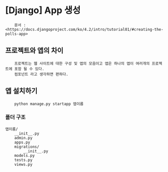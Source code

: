 # [Django] App 생성

```
    문서 : <https://docs.djangoproject.com/ko/4.2/intro/tutorial01/#creating-the-polls-app>
```

## 프로젝트와 앱의 차이
```
    프로젝트는 웹 사이트에 대한 구성 및 앱의 모음이고 앱은 하나의 앱이 여러개의 프로젝트에 포함 될 수 있다.
    컴포넌트 라고 생각하면 편하다.
```

## 앱 설치하기
```
    python manage.py startapp 앱이름
```
### 폴더 구조
```
앱이름/
    __init__.py
    admin.py
    apps.py
    migrations/
        __init__.py
    models.py
    tests.py
    views.py
```
